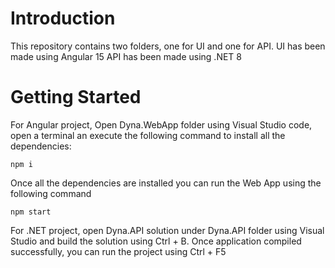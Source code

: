 # Introduction 
This repository contains two folders, one for UI and one for API.
UI has been made using Angular 15
API has been made using .NET 8 

# Getting Started
For Angular project, Open Dyna.WebApp folder using Visual Studio code, open a terminal an execute the following command to install all the dependencies:

    npm i

Once all the dependencies are installed you can run the Web App using the following command

    npm start

For .NET project, open Dyna.API solution under Dyna.API folder using Visual Studio and build the solution using Ctrl + B.
Once application compiled successfully, you can run the project using Ctrl + F5 
